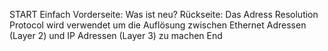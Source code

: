 START
Einfach
Vorderseite: Was ist neu?
Rückseite: Das Adress Resolution Protocol wird verwendet um die Auflösung zwischen Ethernet Adressen (Layer 2) und IP Adressen (Layer 3) zu machen
End
